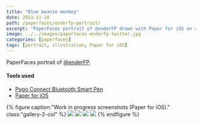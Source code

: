 ```yaml
---
title: "Blue beanie monkey"
date: 2013-11-18
path: /paperfaces/enderfp-portrait/
excerpt: "PaperFaces portrait of @enderFP drawn with Paper for iOS on an iPad."
image: ../../images/paperfaces-enderfp-twitter.jpg
categories: [paperfaces]
tags: [portrait, illustration, Paper for iOS]
---
```


PaperFaces portrait of [@enderFP](https://twitter.com/enderFP).

#### Tools used

- [Pogo Connect Bluetooth Smart Pen](https://www.amazon.com/gp/product/B009K448L4/ref=as_li_ss_tl?ie=UTF8&camp=1789&creative=390957&creativeASIN=B009K448L4&linkCode=as2&tag=mademist-20)
- [Paper for iOS](https://paper.bywetransfer.com/)

{% figure caption:"Work in progress screenshots (Paper for iOS)." class:"gallery-2-col" %}
[![](../../images/paperfaces-enderfp-process-1-600.jpg)](../../images/paperfaces-enderfp-process-1-lg.jpg)
[![](../../images/paperfaces-enderfp-process-2-600.jpg)](../../images/paperfaces-enderfp-process-2-lg.jpg)
[![](../../images/paperfaces-enderfp-process-3-600.jpg)](../../images/paperfaces-enderfp-process-3-lg.jpg)
[![](../../images/paperfaces-enderfp-process-4-600.jpg)](../../images/paperfaces-enderfp-process-4-lg.jpg)
{% endfigure %}
